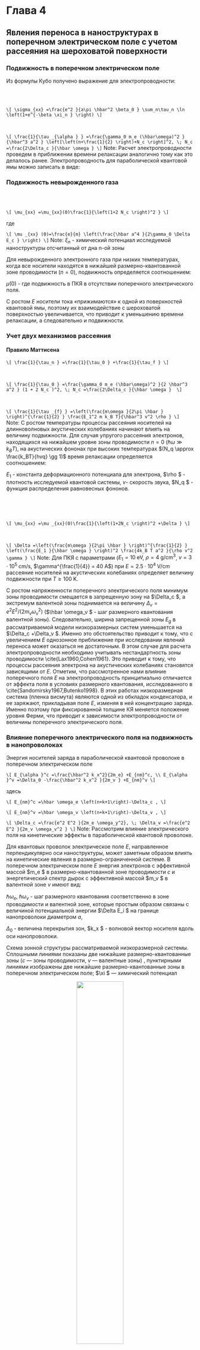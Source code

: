 
<br>

<br>

# Глава 4

## **Явления переноса в наноструктурах в поперечном электрическом поле с учетом рассеяния на шероховатой поверхности**



### Подвижность в поперечном электрическом поле

Из формулы Кубо получено выражение для электропроводности:

<br>

<br>

`
\[
\sigma_{xx} =\frac{e^2 }{a\pi \hbar^2 \beta_0 } \sum_n\tau_n \ln \left(1+e^{-\beta \xi_n } \right)
\]
`

<br>

`
\[
\frac{1}{\tau _{\alpha } } =\frac{\gamma_0 m_e (\hbar\omega)^2 }{\hbar^3 a^2 } \left[\left(n+\frac{1}{2} \right)+N_c \right]^2, \;
N_c =\frac{2\Delta_c }{\hbar \omega }
\]
`
Note:
Расчет электропроводности проведем в приближении времени релаксации аналогично тому как это делалось ранее. Электропроводность для параболической квантовой ямы можно записать в виде:



### Подвижность невырожденного газа

<br>

<br>

`
\[
\mu_{xx} =\mu_{xx}(0)\frac{1}{\left(1+2 N_c \right)^2 }
\]
`

где

`
\[
\mu _{xx} (0)=\frac{e}{m} \left(\frac{\hbar a^4 }{2\gamma_0 \Delta E_c } \right)
\]
`
Note:
$\xi_n$ - химический потенциал исследуемой наноструктуры отсчитанный от дна n-ой зоны

Для невырожденного электронного газа при низких температурах, когда все носители находятся в нижайшей размерно-квантованной зоне проводимости $(n=0)$, подвижность определяется соотношением:

$\mu(0)$ - где подвижность в ПКЯ в отсутствии поперечного электрического поля.

С ростом $E$ носители тока «прижимаются» к одной из поверхностей квантовой ямы, поэтому их взаимодействие с шероховатой поверхностью увеличивается, что приводит к уменьшению времени релаксации, а следовательно и подвижности.


### Учет двух механизмов рассеяния

#### Правило Маттисена

`
\[
\frac{1}{\tau_n } =\frac{1}{\tau_0 } +\frac{1}{\tau_f }
\]
`

<br>

`
\[
\frac{1}{\tau_0 } =\frac{\gamma_0 m_e (\hbar\omega)^2 }{2 \hbar^3 a^2 } (1 + 2 N_c )^2, \;
N_c =\frac{2\Delta_c }{\hbar \omega } 
\]
`

<br>

`
\[
\frac{1}{\tau _{f} } =\left(\frac{m\omega }{2\pi \hbar } \right)^{\frac{1}{2} } \frac{E_1^2 m k_B T}{\hbar^3 v^2 \rho }
\]
`
Note:
С ростом температуры процессы рассеяния носителей на длинноволновых акустических колебаниях начинают влиять на величину подвижности. Для случая упругого рассеяния электронов, находящихся на нижайшем уровне зоны проводимости $n=0$ $(\hbar \omega \gg k_B T)$, на акустических фононах при высоких температурах $(N_q \approx \frac{k_BT}{hvq} \gg 1)$ время релаксации определяется соотношением:

$E_1$  - константа деформационного потенциала для электрона, $\rho $ - плотность исследуемой квантовой системы, $v$- скорость звука, $N_q $ - функция распределения равновесных фононов.


<br>

<br>
<br>

`
\[
\mu_{xx} =\mu _{xx}(0)\frac{1}{\left(1+2N_c \right)^2 +\Delta }
\]
`

<br>

`
\[
\Delta =\left(\frac{m\omega }{2\pi \hbar } \right)^{\frac{1}{2} } \left(\frac{E_1 }{\hbar \omega } \right)^2 \frac{4k_B T a^2 }{\rho v^2 \gamma }
\]
`
Note:
Для ПКЯ с параметрами ($E_1 = 10\mathrm{\; eV}$, $\rho =4 \mathrm{\;g/cm^3}$, $v=3\cdot 10^5 \mathrm{\;cm/s}$, $\gamma^{\frac{1}{4}} = 40 A$) при $E=2.5\cdot 10^4 \mathrm{\;V/cm}$ рассеяние носителей на акустических колебаниях определяет величину подвижности при $T \ge 100 \mathrm{\; K}$.

С ростом напряженности поперечного электрического поля минимум зоны проводимости смещается в запрещенную зону на $\Delta_c $, а экстремум валентной зоны поднимается на величину $\Delta_v =e^2 E^2  / (2m_v  \omega_v^2 )$ ($\hbar \omega_v $ - шаг размерного квантования валентной зоны). Следовательно, ширина запрещенной зоны $E_g$ в рассматриваемой модели низкоразмерных систем уменьшается на $\Delta_c +\Delta_v $. Именно это обстоятельство приводит к тому, что с увеличением $E$ однозонное приближение при исследовании явлений переноса может оказаться не достаточным. В этом случае для расчета электропроводности необходимо учитывать нестандартность зоны проводимости \cite{Lax1960,Cohen1961}. Это приводит к тому, что процессы рассеяния электрона на акустических колебаниях становятся зависящими от $E$. Отметим, что рассмотренное нами влияние поперечного поля $E$ на электропроводность принципиально отличается от эффекта поля в условиях размерного квантования, исследованного в \cite{Sandomirsky1967,Butenko1998}. В этих работах низкоразмерная система (пленка висмута) являются одной из обкладок конденсатора, и ее заряжают, прикладывая поле $E$, изменяя в ней концентрацию заряда. Именно поэтому при фиксированной толщине КЯ меняется положение уровня Ферми, что приводит к зависимости электропроводности от величины поперечного электрического поля.



### Влияние поперечного электрического поля на подвижность в нанопроволоках

Энергия носителей заряда в параболической квантовой проволоке в поперечном электрическом поле

`
\[
E_{\alpha }^c =\frac{\hbar^2 k_x^2}{2m_e} +E_{nm}^c, \\
E_{\alpha }^v =\Delta_0 -\frac{\hbar^2 k_x^2 }{2m_v } +E_{nm}^v
\]
`

здесь

`
\[
E_{nm}^c =\hbar \omega_e \left(n+k+1\right)-\Delta_c ,
\]
`

`
\[
E_{nm}^v =\hbar \omega_v \left(n+k+1\right)-\Delta_v ,
\]
`

`
\[
\Delta_c =\frac{e^2 E^2 }{2m_e \omega_у^2}, \; \Delta_v =\frac{e^2 E^2 }{2m_v \omega_v^2 }
\]
`
Note:
Рассмотрим влияние электрического поля на кинетические эффекты в параболической квантовой проволоке.

Для квантовых проволок электрическое поле $E$, направленное перпендикулярно оси наноструктуры, может заметным образом влиять на кинетические явления в размерно-ограниченной системе. В поперечном электрическом поле $E$ энергия электронов с эффективной массой $m_e $ в размерно-квантованной зоне проводимости $c$ и энергетический спектр дырок с эффективной массой $m_v $ в валентной зоне $v$ имеют вид:

$\hbar \omega_e, \; \hbar \omega_v$ - шаг размерного квантования соответственно в зоне проводимости и валентной зоне, которые простым образом связаны с величиной потенциальной энергии $\Delta E_i $ на границе нанопроволоки диаметром $a$,

$\Delta_0$ - величина перекрытия зон, 
$k_x $ - волновой вектор носителя вдоль оси нанопроволоки.


Схема зонной структуры рассматриваемой низкоразмерной системы. Сплошными линиями показаны две нижайшие размерно-квантованные зоны ($c$ — зоны проводимости, $v$ — валентные зоны) , пунктирными линиями изображены две нижайшие размерно-квантованные зоны в поперечном электрическом поле; $\xi $ — химический потенциал
<br>
<div style="text-align: center;">
<img src="./images/fig_4_4_1.jpg" width="50%">
</div>
Note:
В дальнейшем рассматриваем квантовую проволоку Bi в простой модели, энергетический спектр которой изображен на рисунке. Как следует из выражения для собственных значений гамильтониана, с ростом напряженности электрического поля дно размерно-квантованных c зон опускается на $\Delta_c $ в область запрещенных значений энергии, а экстремумы размерно-квантованных $v$ зон поднимаются вверх на величину $\Delta_v $.

Следует заметить, что в квантовых проволоках, как следствие одномерности квантовой системы, на дне размерно-квантованных зон возникают особенности в плотности энергетических состояний. Поэтому, если рассматривать случай вырожденного электронного (дырочного) газа, то с ростом $E$ экстремумы, например размерно-квантованных c зон, опускаясь вниз, пересекают химический потенциал, что может приводить к особенностям электропроводности (подвижности) в исследуемой наноструктуре.



### Подвижность носителей заряда

<br>

`
\[
\mu =\frac{\mu_0\sqrt{\pi } }{2\sum_{nm} F(\eta_{nm}^c )} \sum_{nm}\left\{\frac{\ln \left[\exp \left(\eta _{nm}^c \right)+1\right]}{\left(n+m+1+N_c \right)^2 } +\left(\frac{\Delta E_c }{\Delta E_v } \right)\frac{1}{p} \frac{\ln \left[\exp \left(\eta_{nm}^v \right)+1\right]}{\left(n+m+1+N_v \right)^2 } \right\}
\]
`

Здесь введены обозначения:
`
\[
\mu_0 =\frac{4R^4 e}{\gamma \Delta E_c } \sqrt{\frac{k_0 T}{2\pi m_c } }, \;
R=\frac{a}{2}, \;
N_c =\frac{2\Delta_c }{\hbar \omega_c }, \;
N_v =\frac{2\Delta_v }{\hbar \omega_v },\\
\eta_{nm}^c =\frac{1}{k_0 T} \left[\xi -\hbar \omega_c \left(n+m+1\right)+\Delta_c \right],\\
\eta_{nm}^v =\frac{1}{k_0 T} \left[-\xi -\hbar \omega_v \left(n+m+1\right)+\Delta_0 +\Delta_v \right],\\
F(\eta_{nm}^c )=\int\limits_0^{\infty }{\frac{dx}{\exp \left(x^2 -\eta_{nm}^c \right)+1}}  ,
\]
`
Note:
Расчет электропроводности проведем так же как ранее используя время релаксации для рассеяния носителей на шероховатой поверхности в КП в поперечном электрическом поле. Выражение подвижности для электронов и дырок в рассматриваемой модели принимает вид:

$p$ - число $c$ зон, участвующих в процессах электропроводности.


#### Условие электронейтральности

`
\[
p\sqrt{\frac{m_c }{m_v } } \sum_{n,m}\int\limits_{0}^{\infty }{\frac{dx}{\exp \left(x^2 -\eta_{nm}^c \right)+1}}  =
\sum_{n,m}\int\limits_0^{\infty}{\frac{dx}{\exp \left(x^2 -\eta_{nm}^v \right)+1}}
\]
`
<div style="text-align: center;">
<video height="400" controls data-autoplay src="./images/chemical.mp4" type="video/mp4"></video>
</div>
Химический потенциал $\xi $ находится из условия электронейтральности исследуемой наноструктуры (число электронов в зонах проводимости равно числу дырок в валентной зоне)

Положение химического потенциала при заданных параметрах наносистемы определяется величиной радиуса $R$ квантовой проволоки и величиной напряженности поперечного электрического поля.



### Частные случаи

<br>

<br>

#### Невырожденный электронный газ

`
\[
\mu =\frac{\mu_0}{\left(1+N_c \right)^2 }
\]
`

<br>

#### Вырожденный электронный газ

`
\[
\mu = \frac{\sqrt{\mu_0 2\pi}}{4\left(1+N_c \right)^2 } \left[\frac{1}{k_0 T} \left(\Delta_0 +\Delta_c +\Delta_v -\hbar \omega_v -\hbar \omega_c \right)\right]^{\frac{1}{2} }
\]
`
Note:
Рассмотрим частные случаи, допускающие аналитическое решение уравнения электронейтральности. Пусть электронный (дырочный) газ является невырожденным. Это возможно, если радиус квантовой проволоки такой, что $\Delta_0 < \hbar \omega_c +\hbar \omega_v $.

Как показали экспериментальные исследования \cite{Black2003a} при $R=250 Å$ в нанопроволоках Bi $\Delta_0 =\hbar \omega_c +\hbar \omega_v $. Если $m_c \ll m_v $ и носители находятся в нижайших размерно-квантованных зонах $(n = m = 0)$, подвижность можно записать в следующем виде:

Согласно выражению для невырожденного газа подвижность в рассматриваемом случае с ростом напряженности поперечного электрического поля убывает. Это связано с более сильным взаимодействием носителей с шероховатой поверхностью с увеличением электрического поля. Если электронный газ вырожден и химический потенциал расположен между нижайшей и последующей размерно-квантованной зоной проводимости (аналогично и для размерно-квантованной v зоны), то подвижность описывается следующим соотношением:

Если электронный газ вырожден и химический потенциал расположен между нижайшей и последующей размерно-квантованной зоной проводимости (аналогично и для размерно-квантованной v зоны), то подвижность описывается следующим соотношением:

Как следует из выражения для вырожденного электронного газа, подвижность с ростом $E$ убывает, но слабее, чем в случае невырожденного электронного газа. В общем случае зависимость подвижности от напряженности поперечного электрического поля можно найти только численно.


Зависимость подвижности (в относительных единицах) от напряженности поперечного электрического поля. $R=330 Å$

<br>

<div style="text-align: center;">
<img src="./images/fig_4_2_2.jpg" width="60%">
</div>
Note:
Влияние поперечного электрического поля на подвижность принципиальным образом зависит от радиуса нанопроволоки. При небольших значениях $R$, когда квантовая проволока представляет почти безщелевой полупроводник, с ростом $E$ (при $E=0$ электронный (дырочный) газ невырожден) подвижность сначала уменьшается, затем увеличивается, и в дальнейшем описывается осцилляционной кривой. 


Зависимость подвижности (в относительных единицах) от напряженности поперечного электрического поля. $R=990 Å$

<br>

<div style="text-align: center;">
<img src="./images/fig_4_2_3.jpg" width="60%">
</div>
Note:
При больших радиусах нанопроволок, когда электронный (дырочный) газ изначально был вырожден, зависимость $\mu$ от $E$ носит явно осциллирующий характер. Такое поведение подвижности в присуствии поперечного электрического поля связано с тем, что с ростом напряженности поперечного электрического поля, дно размерно-квантованных $c$ зоны, опускаясь в область запрещенных значений энергии, пересекает химический потенциал, что приводит к увеличению подвижности. Заметим, что для типичных значений параметров нанопроволок Bi ($m_c = 0.01m_0 $, $m_v = 0.1m_0$, $\Delta E_c  / \Delta E_v  = 1.5$) $N_v =5.8 N_c $, поэтому с ростом $E$ влияние дырок на поведение $\mu$ от $E$ слабее, чем для электронов. Следовательно, осцилляционная зависимость подвижности от $E$ должна наблюдаться и для полупроводниковых квантовых проволок с вырожденным электронным газом.



### Особенности подвижности в нанопроволоках в поперечных электрическом и магнитном полях

<br>

`
\[
\hat{P}^{(x)}_{\alpha \beta }=\hbar k_x{\left(\frac{\omega_y}{\Omega_y}\right)}^2 \delta_{\alpha \beta }
\]
`
<br>
`
\[
\sigma_{xx}=\frac{2 e^2\hbar}{\beta_0 \pi^2 m^*_x \gamma_0} \sum_{nm}{\frac{\ln \left[1+\exp\left(\beta_0 \xi_{nm}\right)\right]}{\left[\hbar \omega_y \frac{\omega_y}{\Omega_y}\left(n+\frac{1}{2}\right)+\hbar \omega_z\left(m+\frac{1}{2}\right)+2\Delta_c\right]^2}} 
\]
`
<br>
`
\[
\xi_{nm}=\xi -\hbar \Omega_y \left(n+\frac{1}{2}\right)-\hbar \omega_z\left(m+\frac{1}{2}\right)+\Delta_c,\;
\beta =\frac{1}{k_0 T}
\]
`

`
\[
m^*_{ex}=m_{ex}{\left(\frac{\Omega_y}{\omega_y}\right)}^2
\]
`
Note:
В присутствии однородного квантующего магнитного поля энергетический спектр носителей в квантовых проволоках заметным образом меняется, поэтому рассмотрим одновременное влияние поперечного магнитного и электрического полей $B \parallel E)$ на явления переноса в квантовых проволоках.

Учитываем только диагональный член матричного элемента, т.к. недиагональные по осцилляторному квантовом числу матричные элементы оператора импульса при разумных параметрах КП дают незначительный вклад в искомую электропроводность:

В этих естественных приближениях соотношение для электропроводности, можно записать в следующем виде:

$\xi $ - химический потенциал исследуемой наносистемы. Аналогично можно записать $\sigma_{xx}$ для дырок в валентной зоне полуметалла Bi. В этом случае эффективные массы электронов нужно заменить на соответствующие массы дырок, а $\xi$  на $-\xi $ плюс величину перекрытия c и v зон.

Необходимо заметить что, т.к. эффективные массы электронов (дырок) в однородном поперечном магнитном поле увеличиваются то электропроводность с ростом напряженности магнитного поля уменьшается.


#### Подвижность носителей (электронов и дырок) в нанопроволоке:

<br>

`
\[
\mu_{xx} =\frac{eR^2{\hbar }^2}{m^*_x \gamma_0}\frac{1}{\sqrt{2m^*_x \beta_0}\sum_{nm}{F\left(\xi_{nm}\right)}}\sum_{nm}{\frac{\ln \left[1+{\exp \left(\beta {\xi }_{nm}\right)\ }\right]}{\left[\hbar \omega_y\frac{\omega_y}{\Omega_y} \left(n+\frac{1}{2}\right)+\hbar \omega_z\left(m+\frac{1}{2}\right)+ 2\Delta_c\right]^2}}+\\
+\frac{eR^2 \hbar^2}{\mu^*_x \gamma_0}\frac{1}{\sqrt{2\mu^*_x \beta_0}\sum_{nm}{F\left(\widetilde{\xi }_{nm}\right)}}\sum_{nm}{\frac{\ln \left[1+{\exp \left(\beta \widetilde{\xi}_{nm}\right)\ }\right]}{p{\left[\hbar \widetilde{\omega}_y \frac{\widetilde{\omega}_y}{\widetilde{\Omega}_y}\left(n+\frac{1}{2}\right)+\hbar \widetilde{\omega}_z \left(m+\frac{1}{2}\right)+2{\Delta }_v\right]}^2}} 
\]
`
<br>
`
\[
F\left(\xi_{nm}\right)=\int\limits^{\infty }_0 {\frac{dx}{\exp \left(x^2-\beta {\xi }_{nm}\right) +1}},
\]
\[
\widetilde{\xi }_{nm}=-\xi -\hbar \widetilde{\Omega}_y\left(n+\frac{1}{2}\right)-\hbar \widetilde{\omega}_z\left(m+\frac{1}{2}\right)+\Delta_0+\Delta_v
\]
`
Note:
Следовательно, подвижность носителей (электронов и дырок) в нанопроволоке записывается следующим образом:
$p$ - число $c$ зон, участвующих в процессах электропроводности.
Химический потенциал $\xi $ находится из условия электронейтральности исследуемой квантовой проволоки (число электронов в $p$ зонах проводимости равно числу дырок в валентной зоне):
Если магнитное поле направлено вдоль оси OZ, а постоянное поперечное электрическое поле перпендикулярно магнитному, то подвижность, как показывают расчеты, тоже описывается этим соотношением.


Зависимость подвижности в относительны единицах $\widetilde{\mu}=\mu(E)/\mu(0)$ от электрического поля

<br>

<div style="text-align: center;">
<img src="./images/fig_4_3_1.jpg" width="50%">
</div>
Note:
На рисунке приведены численные расчеты зависимости подвижности (в относительных единицах) от напряженности поперечного электрического поля. Кривые 1, 2, 3 получены при $\delta = 0$, $\delta =0.05$, $\delta = 0.1$ соотвественно $\left(\delta = {\left(\omega^c_x/\omega_y\right)}^2\right)$. При малых значениях $\Delta_c$ электронный газ (при рассмотренных параметрах квантовой проволоки) является невырожденным, поэтому с ростом напряженности поперечного электрического поля подвижность уменьшается. Кривая 1 (подвижность в отсутствии  магнитного поля) описывается тремя максимумами. Такая осцилляционная зависимость подвижности связана с тем, что с ростом $E$ химический потенциал, отсчитанный от дна размерно-квантованной зоны проводимости, поднимается в область больших значений энергии и может пересечь дно размерно-квантованной $c$ зоны, в которой существуют особенности в плотности энергетических состояний. Первый пик связан с пересечением химического потенциала нижайшего состояния размерно-квантованной $c$ зоны $(n=0,\; m=0)$, второй пик возникает из-за пересечения химического потенциала дна первой размерно-квантованной зоны $(m=0,\; n=1)$, третий пик - из-за пересечения химического потенциала второй размерно-квантованной зоной $(m=1,\; n=0)$. С ростом напряженности магнитного поля дно размерно-квантованной зоны проводимости поднимается в область б\'ольших значений энергии, поэтому пересечение химического потенциала наступает при б\'ольших значениях $\Delta_c$. Именно по этой причине первый пик кривой 2 сдвинут по отношению первого пика кривой 1 в область б\'ольших значений напряженности поперечного электрического поля.



### Термоэдс в нанопроволоках Bi в попереченом постоянном электрическом поле

#### Термоэдс в массивных образцах

`
\[
\alpha_{xx}(H) = \frac{\gamma_{yx}}{T \sigma_{yx}}
\]
`

#### Термоэдс в низкоразмерных структурах

`
\[
\alpha_{xx}(H) = \frac{\gamma_{xx}}{T \sigma_{xx}}
\]
` 

`
\[
\gamma_{xx} = \int\limits_{- \infty }^{\infty}{\left\langle \hat{j_x}(t) \hat{Q}_x \right\rangle  dt} =
\frac{e \hbar^2 }{2 k_0 TV m_e^2} \sum_{\alpha}{\left( E_{\alpha} - \xi \right) k_x^2 \tau_{\alpha} n_{\alpha}\left( 1 - n_{\alpha} \right) }
\]
`

`
\[
\sigma_{xx} = \int\limits_{- \infty }^{\infty}{\left\langle \hat{j}_x(t) \hat{j}_x \right\rangle  dt} =
\frac{e^2 \hbar^2 }{2 k_0 TV m_e^2} \sum_{\alpha}{k_x^2 \tau_{\alpha} n_{\alpha}\left( 1 - n_{\alpha} \right) }
\]
`
Note:
Исследования термомагнитных явлений в объемных материалах в поперечном магнитном поле представляются очень важными, поскольку квантовые эффекты в этом случае проявляются очень ярко.
Именно по этой причине описание кинетических явлений с использованием классического уравнения Больцмана, которое неприменимо в квантующих магнитных полях, является сомнительным \cite{Askerov1970}. т.к. оно справедливо только в квазиклассическом случае, когда имеет место понятие траектории и состояния электронного газа задаются в фазовом пространстве.

В массивных образцах в поперечном магнитном поле термоэдс простым образом связана с потоком тепловой энергии и с электропроводностью (принцип Онзагера)

и при $\omega_c \tau \gg 1$ ($\omega_c$ - циклотронная частота, $\tau$ - время релаксации) не зависит от механизма рассеяния.

В низкоразмерных системах термоэдс в поперечном магнитном поле принципиальным образом отличается от массивных образцов. Это связано с тем, что диагональные по квантовым числам матричные элементы операторов плотности электрического тока, через которые определяются корреляционные функции плотности потока тепловой энергии и электропроводности, отличны от нуля. Поэтому термоэдс в рассматриваемом случае

зависит от механизмов рассеяния носителей в системах с пониженной размерностью (квантовые ямы, квантовые проволоки).

Для последовательного описания термоэдс в поперечном квантующем магнитном поле необходимо использовать общие соотношения неравновесной квантовой статистики для потока тепловой энергии и электропроводности, расчет которых можно провести без использования решения классического уравнения Больцмана.

Проводя усреднение по фононной подсистеме, усреднение по реализации случайного процесса при учете рассеяния носителей на шероховатой поверхности проводится с использованием метода кумулянтного усреднения, получаем выражения для плотности потка и электропроводности:

n_{\alpha} - равновесная функция распределения носителей, \alpha - набор квантовых чисел, описывающих квантовое состояние электрона, 1/\tau_{\alpha} - полная квантово-механическая вероятность рассеяния частиц в единицу времени, \xi - химический потенциал, k_x - волновой вектор вдоль оси OX для электрона с эффективной массой m_e, {} - описывает усреднение с равновесной матрицей плотности. 


#### Термоэдс с учетом электронов и дырок

<br>

<br>

`
\[
\alpha _{xx} =-\frac{k_0}{e} \left\{\sum_{n,m}\left[\nu \frac{F_2 \left(\eta_{nm}^c \right)-\eta _{nm}^c F_1 \left(\eta_{nm}^c \right)}{\left(n+m+1+N_c \right)^2 } -\frac{F_2 \left(\eta_{nm}^v \right)-\eta_{nm}^v F_1 \left(\eta_{nm}^v \right)}{b\left(n+m+1+aN_c \right)^2 } \right] \right\}\times\\
\times \left\{\sum _{n,m}\left[\nu \frac{F_1 \left(\eta_{nm}^c \right)}{\left(n+m+1+N_c \right)^2 } +\frac{F_1 \left(\eta_{nm}^v \right)}{b\left(n+m+1+a N_c \right)^2 } \right] \right\}^{-1} 
\]
`
<br>
`
\[
a=\left(\frac{m_h }{m_c } \right)^{\frac{1}{2} } \left(\frac{\Delta E_c }{\Delta E_v } \right)^{\frac{3}{2} } ,\;
b=\frac{\Delta E_v }{\Delta E_c } , \\
\eta_{nm}^c =\beta \left[\Delta_c +\xi -\hbar \omega_c \left(n+m+1\right)\right], \\
\eta_{nm}^v =\beta \left[\Delta +\Delta_v -\xi -\hbar \omega_v \left(n+m+1\right)\right],
\]
`
Note:
В простейшей модели перекрывающихся зон для нанопроволок Bi выражение для подвижности принимает вид:

$v$ - количество зон проводимости, участвующих в кинетических процессах


#### Интегралы Ферми

<br>

`
\[
F_k (\eta )=\int\limits_0^{\infty }{\frac{ e^{x-\eta } x^k dx}{\left(1 + e^{x-\eta }\right)^2 }} 
\]
`

В частности для $k=0$
`
\[
F_0 (\eta)=\frac{1}{e^{-\eta}+1} 
\]
`

Для $k=1$ 
`
\[
F_1 (\eta )=\ln \left(1 + e^{\eta }\right)
\]
`

Для $k=1/2$ 
`
\[
F_{\frac{1}{2}} (\eta )=-\frac{\sqrt(\pi)}{2}\mathrm{Li}_{\frac{1}{2}}[-\exp(\eta)]
\]
`
Note:
Функция входящие в выражения для термоэдс и химического потенциала, при в некоторых случаях выражаются через элементарные функции


#### Химический потенциал

<br>

`
\[
\nu \sqrt{\frac{m_e }{m_v } } \sum_{n,m}F_{\frac{1}{2}}\left(\eta_{nm}^c \right) =\sum_{n,m}F_{ \frac{1}{2}} \left(\eta_{nm}^v \right)
\]
`

Вырожденный электронный газ

`
\[
\xi -\hbar \omega_c =\Delta_0 +\Delta_v -\left(\hbar \omega_c +\hbar \omega_v \right), \left(\frac{\Delta_v }{\Delta_c } =\frac{\Delta E_c }{\Delta E_v } >1\right)
\]
`

`
\[
\alpha_{xx}^{(d)} =-\frac{k_0 }{e} \cdot \frac{\pi^3 }{3} \cdot \frac{1-\frac{1}{b\nu } \left(\frac{1+N_c }{1+aN_c } \right)^2 }{\Delta +\Delta_v -\left(\hbar \omega_c +\hbar \omega_v \right)}
\]
`

Термоэдс в случае невырожденного электронного газа

`
\[
\alpha_{xx}^{(nd)} =-\frac{k_0 }{e} \left\{2+\beta \left[\frac{1}{2} \ln \left( \nu^2 \frac{m_e }{m_h } \right) +\left(\hbar \omega_c +\hbar \omega_v -\Delta +\Delta_v +\Delta_c \right)\right]\right\}
\]
`
Note:
Химический потенциал $\xi $ определяется как обычно из условия электронейтральности исследуемой наноструктуры (число электронов в размерно-квантованных $c$ зонах равно числу дырок в $v$ зоне):
 
Если носители находятся на нижайшем размерно-квантованном уровне $(n=m=0)$, электронный и дырочный газ вырожден (химический потенциал положителен и $\beta \xi \gg 1$), то при $m_c \ll m_v $, то не трудно определить $\xi $:

В такой простой модели, термоэдс принимает вид:

Следовательно, термоэдс отрицательна, т.е. определяется электронами и с ростом напряженности электрического поля $E$ уменьшается.

В противоположном случае невырожденного электронного и дырочного газов (это справедливо при малых радиусах квантовой проволоки $d \ll 500 A$, при $T=77 \text{ K}$ \cite{Black2002}), термоэдс имеет вид:


Зависимость удельной термоэдс квантовой проволоки от напряженности поперечного электрического поля

<br>

<div style="text-align: center;">
<img src="./images/fig_4_4_2.jpg" width="65%">
</div>
Note:
Расчет термоэдс проведен в общем случае  с учетом размерно-квантованных v и c зон при типичных значениях параметров квантовой проволоки:

$\Delta E_c =0.5$ eV, $\Delta E_v =0.3$ eV, $\Delta_0 =0.038$ eV, $m_c =0.01 m_0$, $m_v = 0.1 m_0$, R=500$ A.

Зависимость термоэдс в этом случае от напряженности постоянного электрического поля приведена на рисунке. 
 
Кривая 1 получена при $T=10$ K, кривая 2 вычислена при $T=50$ K. Как показано на рисунке с ростом температуры величина термоэдс по абсолютной величине уменьшается и при увеличении $E$, стремится к нулю оставаясь при этом отрицательной.
 
В нанопроволоках, как следствие одномерности наноструктуры в плотности состояний на дне каждой размерно-квантованной зоны возникают особенности. Поэтому с ростом напряженности постоянного электрического поля экстремумы, например, размерно-квантованных $v$ зон, поднимаясь вверх по энергии, могут пересекать химический потенциал, что, естественно, приводит к особенностям кинетических коэффициентов (например, подвижности). Однако в термоэдс эти особенности не очень ярко проявляются, поскольку $\alpha _{xx} $ определяется отношением потока тепловой энергии носителей к электропроводности.
 
При $E=0$ дырки вносят заметный вклад в термоэдс, уменьшая ее по абсолютной величине. С ростом напряженности электрического поля (для рассмотренных выше параметров нанопроволоки $a\sim 7$) вклад дырок в термоэдс быстро уменьшается, а это и приводит к тому, что в зависимости $\alpha_{xx} $ от $N_c $) возникает характерный минимум.
 
Следовательно, внешнее электрическое поле дает уникальную возможность управлять величиной термоэдс, что позволяет надеяться  на приборное применение предсказанного эффекта. В заключение отметим, что сильная анизотропия эффективных масс в нанопроволоках Bi (в зависимости от направления кристаллографических осей массы для электронов в $c$-зоне меняются от $0,001 m_0 $ до $0,26 m_0 $, в валентной зоне от $0,059m_0 $ до $0,634m_0 $) влияет на величину рассматриваемого эффекта, но сохраняет зависимость термоэдс от $E$ практически неизменной.
